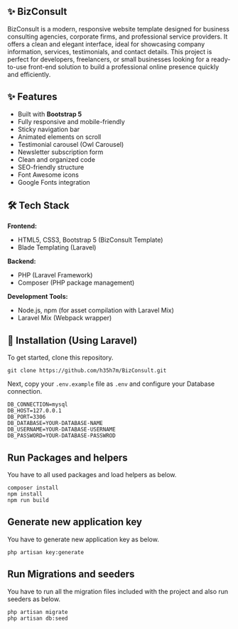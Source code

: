 
 ## ✨ BizConsult
 
  BizConsult is a modern, responsive website template designed for business consulting agencies, corporate firms, and professional service providers. It offers a clean and elegant interface, ideal for showcasing company information, services, testimonials, and contact details. This project is perfect for developers, freelancers, or small businesses looking for a ready-to-use front-end solution to build a professional online presence quickly and efficiently.


## ✨ Features

- Built with **Bootstrap 5**
- Fully responsive and mobile-friendly
- Sticky navigation bar
- Animated elements on scroll
- Testimonial carousel (Owl Carousel)
- Newsletter subscription form
- Clean and organized code
- SEO-friendly structure
- Font Awesome icons
- Google Fonts integration

## 🛠️ Tech Stack

**Frontend:**  
- HTML5, CSS3, Bootstrap 5 (BizConsult Template)  
- Blade Templating (Laravel)  

**Backend:**  
- PHP (Laravel Framework)  
- Composer (PHP package management)  

**Development Tools:**  
- Node.js, npm (for asset compilation with Laravel Mix)  
- Laravel Mix (Webpack wrapper)  

## 🔧 Installation (Using Laravel)

To get started, clone this repository.

```
git clone https://github.com/h35h7m/BizConsult.git
```

Next, copy your `.env.example` file as `.env` and configure your Database connection.

```
DB_CONNECTION=mysql
DB_HOST=127.0.0.1
DB_PORT=3306
DB_DATABASE=YOUR-DATABASE-NAME
DB_USERNAME=YOUR-DATABASE-USERNAME
DB_PASSWORD=YOUR-DATABASE-PASSWROD
```

## Run Packages and helpers

You have to all used packages and load helpers as below.

```
composer install
npm install
npm run build
```

## Generate new application key

You have to generate new application key as below.

```
php artisan key:generate
```

## Run Migrations and seeders

You have to run all the migration files included with the project and also run seeders as below.

```
php artisan migrate
php artisan db:seed
```


